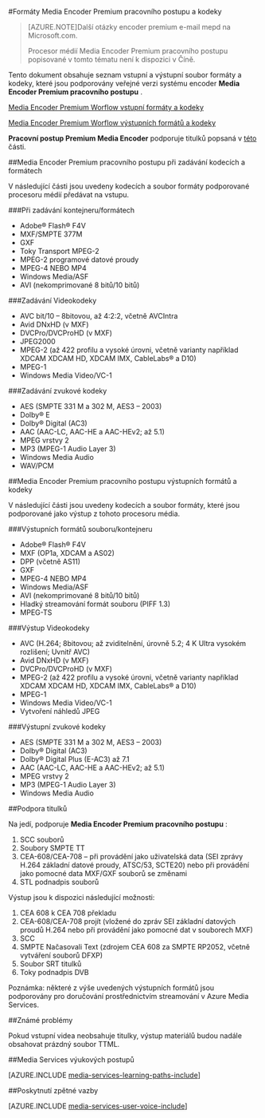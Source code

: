 <properties 
    pageTitle="Formáty Media Encoder Premium pracovního postupu a kodeky | Microsoft Azure" 
    description="Toto téma obsahuje přehled Media Encoder Premium pracovního postupu formáty formáty a kodeky" 
    services="media-services" 
    documentationCenter="" 
    authors="juliako" 
    manager="erik43" 
    editor=""/>

<tags 
    ms.service="media-services" 
    ms.workload="media" 
    ms.tgt_pltfrm="na" 
    ms.devlang="na" 
    ms.topic="article" 
    ms.date="09/26/2016"    
    ms.author="juliako;anilmur"/>

#<a name="media-encoder-premium-workflow-formats-and-codecs"></a>Formáty Media Encoder Premium pracovního postupu a kodeky


>[AZURE.NOTE]Další otázky encoder premium e-mail mepd na Microsoft.com.
>
>Procesor médií Media Encoder Premium pracovního postupu popisované v tomto tématu není k dispozici v Číně. 

Tento dokument obsahuje seznam vstupní a výstupní soubor formáty a kodeky, které jsou podporovány veřejné verzi systému encoder **Media Encoder Premium pracovního postupu** .

[Media Encoder Premium Worflow vstupní formáty a kodeky](#input_formats)

[Media Encoder Premium Worflow výstupních formátů a kodeky](#output_formats)

**Pracovní postup Premium Media Encoder** podporuje titulků popsaná v [této](#closed_captioning) části. 


##<a id="input_formats"></a>Media Encoder Premium pracovního postupu při zadávání kodecích a formátech

V následující části jsou uvedeny kodecích a soubor formáty podporované procesoru médií předávat na vstupu.

###<a name="input-containerfile-formats"></a>Při zadávání kontejneru/formátech

- Adobe® Flash® F4V
- MXF/SMPTE 377M
- GXF
- Toky Transport MPEG-2
- MPEG-2 programové datové proudy
- MPEG-4 NEBO MP4
- Windows Media/ASF
- AVI (nekomprimované 8 bitů/10 bitů)

###<a name="input-video-codecs"></a>Zadávání Videokodeky

- AVC bit/10 – 8bitovou, až 4:2:2, včetně AVCIntra
- Avid DNxHD (v MXF)
- DVCPro/DVCProHD (v MXF)
- JPEG2000
- MPEG-2 (až 422 profilu a vysoké úrovni, včetně varianty například XDCAM XDCAM HD, XDCAM IMX, CableLabs® a D10)
- MPEG-1
- Windows Media Video/VC-1

###<a name="input-audio-codecs"></a>Zadávání zvukové kodeky

- AES (SMPTE 331 M a 302 M, AES3 – 2003)
- Dolby® E
- Dolby® Digital (AC3)
- AAC (AAC-LC, AAC-HE a AAC-HEv2; až 5.1)
- MPEG vrstvy 2
- MP3 (MPEG-1 Audio Layer 3)
- Windows Media Audio
- WAV/PCM
 
##<a id="output_format"></a>Media Encoder Premium pracovního postupu výstupních formátů a kodeky

V následující části jsou uvedeny kodecích a soubor formáty, které jsou podporované jako výstup z tohoto procesoru média.

###<a name="output-containerfile-formats"></a>Výstupních formátů souboru/kontejneru

- Adobe® Flash® F4V
- MXF (OP1a, XDCAM a AS02)
- DPP (včetně AS11)
- GXF
- MPEG-4 NEBO MP4
- Windows Media/ASF
- AVI (nekomprimované 8 bitů/10 bitů)
- Hladký streamování formát souboru (PIFF 1.3)
- MPEG-TS 


###<a name="output-video-codecs"></a>Výstup Videokodeky

- AVC (H.264; 8bitovou; až zviditelnění, úrovně 5.2; 4 K Ultra vysokém rozlišení; Uvnitř AVC)
- Avid DNxHD (v MXF)
- DVCPro/DVCProHD (v MXF)
- MPEG-2 (až 422 profilu a vysoké úrovni, včetně varianty například XDCAM XDCAM HD, XDCAM IMX, CableLabs® a D10)
- MPEG-1
- Windows Media Video/VC-1
- Vytvoření náhledů JPEG

###<a name="output-audio-codecs"></a>Výstupní zvukové kodeky

- AES (SMPTE 331 M a 302 M, AES3 – 2003)
- Dolby® Digital (AC3)
- Dolby® Digital Plus (E-AC3) až 7.1
- AAC (AAC-LC, AAC-HE a AAC-HEv2; až 5.1)
- MPEG vrstvy 2
- MP3 (MPEG-1 Audio Layer 3)
- Windows Media Audio

##<a id="closed_captioning"></a>Podpora titulků

Na jedí, podporuje **Media Encoder Premium pracovního postupu** :

1. SCC souborů
1. Soubory SMPTE TT
1. CEA-608/CEA-708 – při provádění jako uživatelská data (SEI zprávy H.264 základní datové proudy, ATSC/53, SCTE20) nebo při provádění jako pomocné data MXF/GXF souborů se změnami
1. STL podnadpis souborů

Výstup jsou k dispozici následující možnosti:

1. CEA 608 k CEA 708 překladu
1. CEA-608/CEA-708 projít (vložené do zpráv SEI základní datových proudů H.264 nebo při provádění jako pomocné dat v souborech MXF)
1. SCC
1. SMPTE Načasovali Text (zdrojem CEA 608 za SMPTE RP2052, včetně vytváření souborů DFXP)
1. Soubor SRT titulků
1. Toky podnadpis DVB

Poznámka: některé z výše uvedených výstupních formátů jsou podporovány pro doručování prostřednictvím streamování v Azure Media Services.

##<a name="known-issues"></a>Známé problémy

Pokud vstupní videa neobsahuje titulky, výstup materiálů budou nadále obsahovat prázdný soubor TTML. 


##<a name="media-services-learning-paths"></a>Media Services výukových postupů

[AZURE.INCLUDE [media-services-learning-paths-include](../../includes/media-services-learning-paths-include.md)]

##<a name="provide-feedback"></a>Poskytnutí zpětné vazby

[AZURE.INCLUDE [media-services-user-voice-include](../../includes/media-services-user-voice-include.md)]
